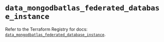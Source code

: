 # `data_mongodbatlas_federated_database_instance`

Refer to the Terraform Registry for docs: [`data_mongodbatlas_federated_database_instance`](https://registry.terraform.io/providers/mongodb/mongodbatlas/1.27.0/docs/data-sources/federated_database_instance).
